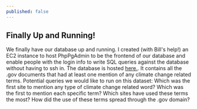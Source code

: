 ```yaml
---
published: false
---
```


## Finally Up and Running!

We finally have our database up and running. I created (with Bill's help!) an EC2 instance to host PhpPgAdmin to be the frontend of our database and enable people with the login info to write SQL queries against the database without having to ssh in. The database is hosted [here.](http://ec2-54-191-15-66.us-west-2.compute.amazonaws.com/phppgadmin/). It contains all the .gov documents that had at least one mention of any climate change related terms.
Potential queries we would like to run on this dataset: Which was the first site to mention any type of climate change related word? Which was the first to mention each specific term? Which sites have used these terms the most? How did the use of these terms spread through the .gov domain?

